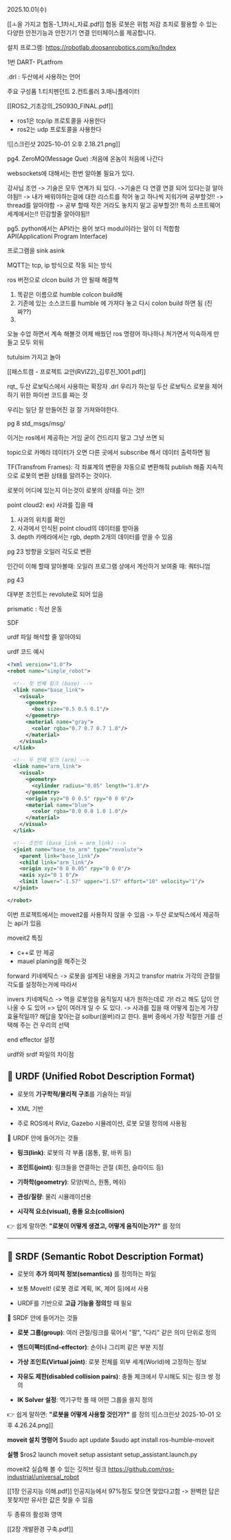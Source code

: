 2025.10.01(수)

[[ㅗ을 가지고 협동-1_1차시_자료.pdf]]
협동 로봇은 위험 저감 조치로 활용할 수 있는 다양한 안전기능과 안전기기 연결 인터페이스를 제공합니다.

설치 프로그램:
https://robotlab.doosanrobotics.com/ko/Index 

1번 DART- PLatfrom

.drl : 두산에서 사용하는 언어 

주요 구성품
1.티치펜던트
2.컨트롤러
3.매니플레이터


[[ROS2_기초강의_250930_FINAL.pdf]]
- ros1은 tcp/ip 프로토콜을 사용한다
- ros2는 udp 프로토콜을 사용한다

![[스크린샷 2025-10-01 오후 2.18.21.png]]

pg4.
ZeroMQ(Message Que)
:처음에 온놈이 처음에 나간다

websockets에 대해서는 한번 알아볼 필요가 있다.

강사님 조언
-> 기술은 모두 연계가 되 있다.
->기술은 다 연결 연결 되어 있다는걸 알아야됨!!
-> 내가 배워야하는걸에 대한 리스트를 적어 놓고 하나씩 지워가며 공부할것!!
-> thread를 알아야함
-> 공부 할때 작은 거라도 놓치지 말고 공부할것!! 특히 소프트웨어 세계에서는!!
민감할줄 알아야됨!!

pg5.
python에서는 API라는 용어 보다 modul이라는 말이 더 적합함
API(Applicationi Program Interface)

프로그램을 
sink
asink

MQTT는 tcp, ip 방식으로 작동 되는 방식

ros 버전으로 clcon build  가 안 될때 해결책
1. 똑같은 이름으로 humble colcon build해
2. 기존에 있는 소스코드를 humble 에 가져다 놓고 다시 colon build 하면 됨 (진짜??)
3. 


오늘 수업 하면서 계속 해볼것 
어제 배웠던 ros 명령어 하나하나 쳐가면서 익숙하게 만들고 모두 외워

tutulsim  가지고 놀아








[[패스트캠 - 프로젝트 교안(RVIZ2)_김루진_1001.pdf]]

rqt_
두산 로보틱스에서 사용하는 확장자 .drl
우리가 하는일 두산 로보틱스 로봇을 제어하기 위한 파이썬 코드를 짜는 것

우리는 일단 잘 만들어진 걸 잘 가져와야한다.

pg 8
std_msgs/msg/

이거는 ros에서 제공하는 거임 굳이 건드리지 말고 그냥 쓰면 되


topic으로 카메라 데이터가 오면 다른 곳에서 subscribe 해서 데이터 출력하면 됨

TF(Transfrom Frames): 각 좌표계의 변환을 자동으로 변환해줘 publish 해줌
지속적으로 로봇의 변환 상태를 알려주는 것이다.

로봇이 어디에 있는지 아는것이 로봇의 상태를 아는 것!!

point cloud2: 
ex) 사과를 집을 때 
1. 사과의 위치를 확인
2. 사과에서 인식된 point cloud의 데이터를 받아옴
3. depth 카메라에서는 rgb, depth 2개의 데이터를 얻을 수 있음

pg 23
방향을 오일러 각도로 변환

인간이  이해 할때 알아볼때: 오일러
프로그램 상에서 계산하거 보여줄 때: 쿼터니엄



pg 43

대부분 조인트는 revolute로 되어 있음

prismatic : 직선 운동


SDF


urdf 파일 해석할 줄 알아야되

urdf 코드 예시
```xml
<?xml version="1.0"?>
<robot name="simple_robot">

  <!-- 첫 번째 링크 (base) -->
  <link name="base_link">
    <visual>
      <geometry>
        <box size="0.5 0.5 0.1"/>
      </geometry>
      <material name="gray">
        <color rgba="0.7 0.7 0.7 1.0"/>
      </material>
    </visual>
  </link>

  <!-- 두 번째 링크 (arm) -->
  <link name="arm_link">
    <visual>
      <geometry>
        <cylinder radius="0.05" length="1.0"/>
      </geometry>
      <origin xyz="0 0 0.5" rpy="0 0 0"/>
      <material name="blue">
        <color rgba="0.0 0.0 1.0 1.0"/>
      </material>
    </visual>
  </link>

  <!-- 조인트 (base_link ↔ arm_link) -->
  <joint name="base_to_arm" type="revolute">
    <parent link="base_link"/>
    <child link="arm_link"/>
    <origin xyz="0 0 0.05" rpy="0 0 0"/>
    <axis xyz="0 1 0"/>
    <limit lower="-1.57" upper="1.57" effort="10" velocity="1"/>
  </joint>

</robot>
```


이번 프로젝트에서는 moveit2를 사용하지 않을 수 있음
	-> 두산 로보틱스에서 제공하는 api가 있음

moveit2 특징
- c++로 만 제공
- mauel planing을 해주는것

forward 키네메틱스
-> 로봇을 설계된 내용을 가지고 
transfor matrix  가각의 관절읠 각도를 설정하는거에 따라서 

invers 키네메틱스
-> 역을 로봇암을 움직일지 
내가 원하는데로 가! 라고 해도 답이 안나올 수 도 있어
     =>	답이 여러개 일 수 도 있다.
		-> 사과를 집을 때 어떻게 집는게 가장 효율적일까?
해답을 찾아는걸 solbur(쏠버)라고 한다.
쏠버 중에서 가장 적절한 거를 선택해 주는 건 우리의 선택


end effector 설정

urdf와  srdf 파일의 차이점

## 🔹 URDF (Unified Robot Description Format)

- 로봇의 **기구학적/물리적 구조**를 기술하는 파일
    
- XML 기반
    
- 주로 ROS에서 RViz, Gazebo 시뮬레이션, 로봇 모델 정의에 사용됨
    

📌 URDF 안에 들어가는 것들

- **링크(link)**: 로봇의 각 부품 (몸통, 팔, 바퀴 등)
    
- **조인트(joint)**: 링크들을 연결하는 관절 (회전, 슬라이드 등)
    
- **기하학(geometry)**: 모양(박스, 원통, 메쉬)
    
- **관성/질량**: 물리 시뮬레이션용
    
- **시각적 요소(visual), 충돌 요소(collision)**
    

👉 쉽게 말하면: **"로봇이 어떻게 생겼고, 어떻게 움직이는가?"** 를 정의

---

## 🔹 SRDF (Semantic Robot Description Format)

- 로봇의 **추가 의미적 정보(semantics)** 를 정의하는 파일
    
- 보통 MoveIt! (로봇 경로 계획, IK, 제어 등)에서 사용
    
- URDF를 기반으로 **고급 기능을 정의**할 때 필요
    

📌 SRDF 안에 들어가는 것들

- **로봇 그룹(group)**: 여러 관절/링크를 묶어서 "팔", "다리" 같은 의미 단위로 정의
    
- **엔드이펙터(End-effector)**: 손이나 그리퍼 같은 부분 지정
    
- **가상 조인트(Virtual joint)**: 로봇 전체를 외부 세계(World)에 고정하는 정보
    
- **자유도 제한(disabled collision pairs)**: 충돌 체크에서 무시해도 되는 링크 쌍 정의
    
- **IK Solver 설정**: 역기구학 풀 때 어떤 그룹을 쓸지 정의
    

👉 쉽게 말하면: **"로봇을 어떻게 사용할 것인가?"** 를 정의
![[스크린샷 2025-10-01 오후 4.26.24.png]]



__moveit 설치 명령어__
$sudo apt update
$sudo apt install ros-humble-moveit

__실행__
$ros2 launch moveit setup assistant setup_assistant.launch.py


moveit2 실습해 볼 수 있는 깃허브 링크
https://github.com/ros-industrial/universal_robot

[[1장 인공지능 이해.pdf]]
인공지능에서 97%정도 맞으면 맞았다고함
-> 완벽한 답은 못찾지만 유사한 값은 찾을 수 있음


두 종류의 활성화 영역



[[2장 개발환경 구축.pdf]]

